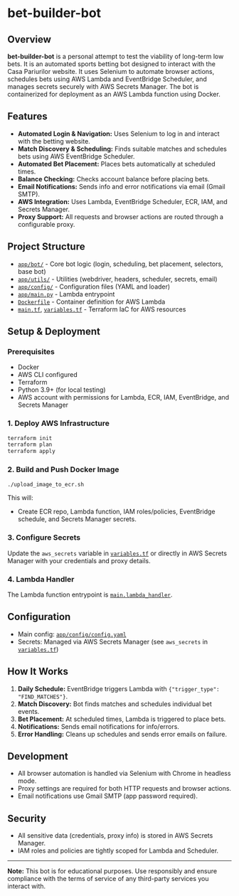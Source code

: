# bet-builder-bot

## Overview

**bet-builder-bot** is a personal attempt to test the viability of long-term low bets. It is an automated sports betting bot designed to interact with the Casa Pariurilor website. It uses Selenium to automate browser actions, schedules bets using AWS Lambda and EventBridge Scheduler, and manages secrets securely with AWS Secrets Manager. The bot is containerized for deployment as an AWS Lambda function using Docker.

## Features

- **Automated Login & Navigation:** Uses Selenium to log in and interact with the betting website.
- **Match Discovery & Scheduling:** Finds suitable matches and schedules bets using AWS EventBridge Scheduler.
- **Automated Bet Placement:** Places bets automatically at scheduled times.
- **Balance Checking:** Checks account balance before placing bets.
- **Email Notifications:** Sends info and error notifications via email (Gmail SMTP).
- **AWS Integration:** Uses Lambda, EventBridge Scheduler, ECR, IAM, and Secrets Manager.
- **Proxy Support:** All requests and browser actions are routed through a configurable proxy.

## Project Structure

- [`app/bot/`](app/bot/) - Core bot logic (login, scheduling, bet placement, selectors, base bot)
- [`app/utils/`](app/utils/) - Utilities (webdriver, headers, scheduler, secrets, email)
- [`app/config/`](app/config/) - Configuration files (YAML and loader)
- [`app/main.py`](app/main.py) - Lambda entrypoint
- [`Dockerfile`](Dockerfile) - Container definition for AWS Lambda
- [`main.tf`](main.tf), [`variables.tf`](variables.tf) - Terraform IaC for AWS resources

## Setup & Deployment

### Prerequisites

- Docker
- AWS CLI configured
- Terraform
- Python 3.9+ (for local testing)
- AWS account with permissions for Lambda, ECR, IAM, EventBridge, and Secrets Manager


### 1. Deploy AWS Infrastructure

```sh
terraform init
terraform plan
terraform apply
```

### 2. Build and Push Docker Image

```sh
./upload_image_to_ecr.sh
```

This will:
- Create ECR repo, Lambda function, IAM roles/policies, EventBridge schedule, and Secrets Manager secrets.

### 3. Configure Secrets

Update the `aws_secrets` variable in [`variables.tf`](variables.tf) or directly in AWS Secrets Manager with your credentials and proxy details.

### 4. Lambda Handler

The Lambda function entrypoint is [`main.lambda_handler`](app/main.py).

## Configuration

- Main config: [`app/config/config.yaml`](app/config/config.yaml)
- Secrets: Managed via AWS Secrets Manager (see `aws_secrets` in [`variables.tf`](variables.tf))

## How It Works

1. **Daily Schedule:** EventBridge triggers Lambda with `{"trigger_type": "FIND_MATCHES"}`.
2. **Match Discovery:** Bot finds matches and schedules individual bet events.
3. **Bet Placement:** At scheduled times, Lambda is triggered to place bets.
4. **Notifications:** Sends email notifications for info/errors.
5. **Error Handling:** Cleans up schedules and sends error emails on failure.

## Development

- All browser automation is handled via Selenium with Chrome in headless mode.
- Proxy settings are required for both HTTP requests and browser actions.
- Email notifications use Gmail SMTP (app password required).

## Security

- All sensitive data (credentials, proxy info) is stored in AWS Secrets Manager.
- IAM roles and policies are tightly scoped for Lambda and Scheduler.



---

**Note:** This bot is for educational purposes. Use responsibly and ensure compliance with the terms of service of any third-party services you interact with.